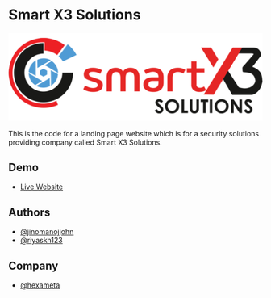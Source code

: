 # Smart X3 Solutions
 <p>
    <img src="assets/img/SMART X3 NEW LOGO.png"/>
</p>
This is the code for a landing page website which is for a security solutions providing company called Smart X3 Solutions.

## Demo
 - [Live Website](https://smartx3solutions/)
  
## Authors
- [@jinomanojjohn](https://www.github.com/jinomanojjohn)
- [@riyaskh123](https://www.github.com/Riyaskh123)

## Company
- [@hexameta](https://www.github.com/hexameta)
